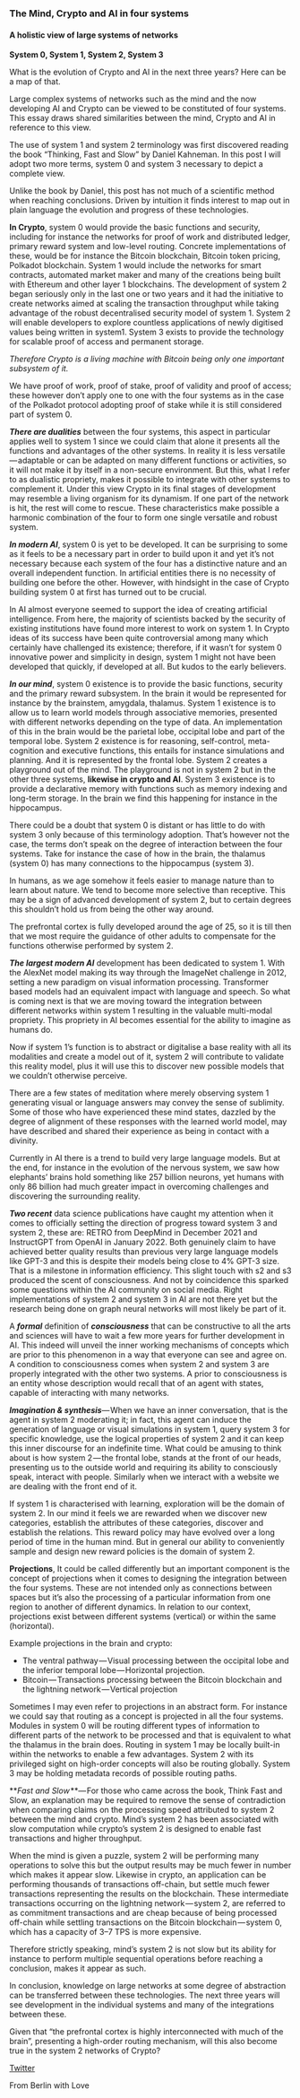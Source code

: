 ### The Mind, Crypto and AI in four systems

#### **A holistic view of large systems of networks**

  

  

**System 0, System 1, System 2, System 3**

What is the evolution of Crypto and AI in the next three years? Here can be a map of that.

Large complex systems of networks such as the mind and the now developing AI and Crypto can be viewed to be constituted of four systems. This essay draws shared similarities between the mind, Crypto and AI in reference to this view.

The use of system 1 and system 2 terminology was first discovered reading the book “Thinking, Fast and Slow” by Daniel Kahneman. In this post I will adopt two more terms, system 0 and system 3 necessary to depict a complete view.

Unlike the book by Daniel, this post has not much of a scientific method when reaching conclusions. Driven by intuition it finds interest to map out in plain language the evolution and progress of these technologies.

**In Crypto**, system 0 would provide the basic functions and security, including for instance the networks for proof of work and distributed ledger, primary reward system and low-level routing. Concrete implementations of these, would be for instance the Bitcoin blockchain, Bitcoin token pricing, Polkadot blockchain. System 1 would include the networks for smart contracts, automated market maker and many of the creations being built with Ethereum and other layer 1 blockchains. The development of system 2 began seriously only in the last one or two years and it had the initiative to create networks aimed at scaling the transaction throughput while taking advantage of the robust decentralised security model of system 1. System 2 will enable developers to explore countless applications of newly digitised values being written in system1. System 3 exists to provide the technology for scalable proof of access and permanent storage.

_Therefore Crypto is a living machine with Bitcoin being only one important subsystem of it._

We have proof of work, proof of stake, proof of validity and proof of access; these however don’t apply one to one with the four systems as in the case of the Polkadot protocol adopting proof of stake while it is still considered part of system 0.

**_There are dualities_** between the four systems, this aspect in particular applies well to system 1 since we could claim that alone it presents all the functions and advantages of the other systems. In reality it is less versatile — adaptable or can be adapted on many different functions or activities, so it will not make it by itself in a non-secure environment. But this, what I refer to as dualistic propriety, makes it possible to integrate with other systems to complement it. Under this view Crypto in its final stages of development may resemble a living organism for its dynamism. If one part of the network is hit, the rest will come to rescue. These characteristics make possible a harmonic combination of the four to form one single versatile and robust system.

**_In modern AI_**, system 0 is yet to be developed. It can be surprising to some as it feels to be a necessary part in order to build upon it and yet it’s not necessary because each system of the four has a distinctive nature and an overall independent function. In artificial entities there is no necessity of building one before the other. However, with hindsight in the case of Crypto building system 0 at first has turned out to be crucial.

In AI almost everyone seemed to support the idea of creating artificial intelligence. From here, the majority of scientists backed by the security of existing institutions have found more interest to work on system 1. In Crypto ideas of its success have been quite controversial among many which certainly have challenged its existence; therefore, if it wasn’t for system 0 innovative power and simplicity in design, system 1 might not have been developed that quickly, if developed at all. But kudos to the early believers.

**_In our mind_**, system 0 existence is to provide the basic functions, security and the primary reward subsystem. In the brain it would be represented for instance by the brainstem, amygdala, thalamus. System 1 existence is to allow us to learn world models through associative memories, presented with different networks depending on the type of data. An implementation of this in the brain would be the parietal lobe, occipital lobe and part of the temporal lobe. System 2 existence is for reasoning, self-control, meta-cognition and executive functions, this entails for instance simulations and planning. And it is represented by the frontal lobe. System 2 creates a playground out of the mind. The playground is not in system 2 but in the other three systems, **likewise in crypto and AI**. System 3 existence is to provide a declarative memory with functions such as memory indexing and long-term storage. In the brain we find this happening for instance in the hippocampus.

There could be a doubt that system 0 is distant or has little to do with system 3 only because of this terminology adoption. That’s however not the case, the terms don’t speak on the degree of interaction between the four systems. Take for instance the case of how in the brain, the thalamus (system 0) has many connections to the hippocampus (system 3).

In humans, as we age somehow it feels easier to manage nature than to learn about nature. We tend to become more selective than receptive. This may be a sign of advanced development of system 2, but to certain degrees this shouldn’t hold us from being the other way around.

The prefrontal cortex is fully developed around the age of 25, so it is till then that we most require the guidance of other adults to compensate for the functions otherwise performed by system 2.

**_The largest modern AI_** development has been dedicated to system 1. With the AlexNet model making its way through the ImageNet challenge in 2012, setting a new paradigm on visual information processing. Transformer based models had an equivalent impact with language and speech. So what is coming next is that we are moving toward the integration between different networks within system 1 resulting in the valuable multi-modal propriety. This propriety in AI becomes essential for the ability to imagine as humans do.

Now if system 1’s function is to abstract or digitalise a base reality with all its modalities and create a model out of it, system 2 will contribute to validate this reality model, plus it will use this to discover new possible models that we couldn’t otherwise perceive.

There are a few states of meditation where merely observing system 1 generating visual or language answers may convey the sense of sublimity. Some of those who have experienced these mind states, dazzled by the degree of alignment of these responses with the learned world model, may have described and shared their experience as being in contact with a divinity.

Currently in AI there is a trend to build very large language models. But at the end, for instance in the evolution of the nervous system, we saw how elephants’ brains hold something like 257 billion neurons, yet humans with only 86 billion had much greater impact in overcoming challenges and discovering the surrounding reality.

**_Two recent_**  data science publications have caught my attention when it comes to officially setting the direction of progress toward system 3 and system 2, these are: RETRO from DeepMind in December 2021 and InstructGPT from OpenAI in January 2022. Both genuinely claim to have achieved better quality results than previous very large language models like GPT-3 and this is despite their models being close to 4% GPT-3 size. That is a milestone in information efficiency. This slight touch with s2 and s3 produced the scent of consciousness. And not by coincidence this sparked some questions within the AI community on social media. Right implementations of system 2 and system 3 in AI are not there yet but the research being done on graph neural networks will most likely be part of it.

A **_formal_** definition of **_consciousness_** that can be constructive to all the arts and sciences will have to wait a few more years for further development in AI. This indeed will unveil the inner working mechanisms of concepts which are prior to this phenomenon in a way that everyone can see and agree on. A condition to consciousness comes when system 2 and system 3 are properly integrated with the other two systems. A prior to consciousness is an entity whose description would recall that of an agent with states, capable of interacting with many networks.

**_Imagination & synthesis_**— When we have an inner conversation, that is the agent in system 2 moderating it; in fact, this agent can induce the generation of language or visual simulations in system 1, query system 3 for specific knowledge, use the logical properties of system 2 and it can keep this inner discourse for an indefinite time. What could be amusing to think about is how system 2 — the frontal lobe, stands at the front of our heads, presenting us to the outside world and requiring its ability to consciously speak, interact with people. Similarly when we interact with a website we are dealing with the front end of it.

If system 1 is characterised with learning, exploration will be the domain of system 2. In our mind it feels we are rewarded when we discover new categories, establish the attributes of these categories, discover and establish the relations. This reward policy may have evolved over a long period of time in the human mind. But in general our ability to conveniently sample and design new reward policies is the domain of system 2.

**Projections**, It could be called differently but an important component is the concept of projections when it comes to designing the integration between the four systems. These are not intended only as connections between spaces but it’s also the processing of a particular information from one region to another of different dynamics. In relation to our context, projections exist between different systems (vertical) or within the same (horizontal).

Example projections in the brain and crypto:

-   The ventral pathway — Visual processing between the occipital lobe and the inferior temporal lobe — Horizontal projection.
-   Bitcoin — Transactions processing between the Bitcoin blockchain and the lightning network — Vertical projection

  

Sometimes I may even refer to projections in an abstract form. For instance we could say that routing as a concept is projected in all the four systems. Modules in system 0 will be routing different types of information to different parts of the network to be processed and that is equivalent to what the thalamus in the brain does. Routing in system 1 may be locally built-in within the networks to enable a few advantages. System 2 with its privileged sight on high-order concepts will also be routing globally. System 3 may be holding metadata records of possible routing paths.

**_Fast and Slow_ **— For those who came across the book, Think Fast and Slow, an explanation may be required to remove the sense of contradiction when comparing claims on the processing speed attributed to system 2 between the mind and crypto. Mind’s system 2 has been associated with slow computation while crypto’s system 2 is designed to enable fast transactions and higher throughput.

When the mind is given a puzzle, system 2 will be performing many operations to solve this but the output results may be much fewer in number which makes it appear slow. Likewise in crypto, an application can be performing thousands of transactions off-chain, but settle much fewer transactions representing the results on the blockchain. These intermediate transactions occurring on the lightning network — system 2, are referred to as commitment transactions and are cheap because of being processed off-chain while settling transactions on the Bitcoin blockchain — system 0, which has a capacity of 3–7 TPS is more expensive.

Therefore strictly speaking, mind’s system 2 is not slow but its ability for instance to perform multiple sequential operations before reaching a conclusion, makes it appear as such.

In conclusion, knowledge on large networks at some degree of abstraction can be transferred between these technologies. The next three years will see development in the individual systems and many of the integrations between these.

Given that “the prefrontal cortex is highly interconnected with much of the brain”, presenting a high-order routing mechanism, will this also become true in the system 2 networks of Crypto?

[Twitter](https://twitter.com/AymenDirac)

  

From Berlin with Love
